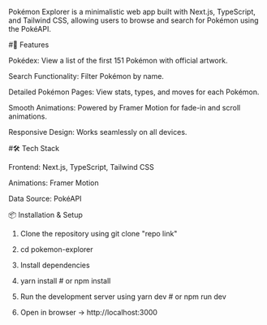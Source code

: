Pokémon Explorer is a minimalistic web app built with Next.js, TypeScript, and Tailwind CSS, allowing users to browse and search for Pokémon using the PokéAPI.


#🚀 Features

 Pokédex: View a list of the first 151 Pokémon with official artwork.

 Search Functionality: Filter Pokémon by name.

 Detailed Pokémon Pages: View stats, types, and moves for each Pokémon.

 Smooth Animations: Powered by Framer Motion for fade-in and scroll animations.

 Responsive Design: Works seamlessly on all devices.



#🛠️ Tech Stack

 Frontend: Next.js, TypeScript, Tailwind CSS

 Animations: Framer Motion

 Data Source: PokéAPI



📦 Installation & Setup

1. Clone the repository using git clone "repo link"

2. cd pokemon-explorer

3. Install dependencies

4. yarn install  # or npm install

5. Run the development server using yarn dev  # or npm run dev

6. Open in browser -> http://localhost:3000


